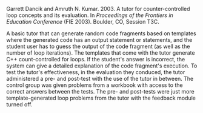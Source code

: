 Garrett Dancik and Amruth N. Kumar. 2003. A tutor for counter-controlled loop concepts and its evaluation. In _Proceedings of the Frontiers in Education Conference_ (FIE 2003). Boulder, CO, Session T3C.

A basic tutor that can generate random code fragments based on templates where the generated code has an output statement or statements, and the student user has to guess the output of the code fragment (as well as the number of loop iterations).  The templates that come with the tutor generate C++ count-controlled for loops.  If the student's answer is incorrect, the system can give a detailed explanation of the code fragment's execution.  To test the tutor's effectiveness, in the evaluation they conduced, the tutor administered a pre- and post-test with the use of the tutor in between.  The control group was given problems from a workbook with access to the correct answers between the tests.  The pre- and post-tests were just more template-generated loop problems from the tutor with the feedback module turned off.